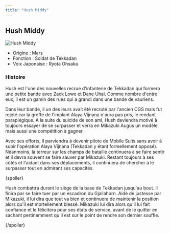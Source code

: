 ```yaml
---
title: "Hush Middy"
---
```


Hush Middy
----------


![Hush Middy](/images/stories/saga/g-tekketsu-s2/persos/hash-midi.png)


* Origine : Mars
* Fonction : Soldat de Tekkadan
* Voix Japonaise : Ryota Ohsaka


### Histoire


Hush est l'une des nouvelles recrue d'infanterie de Tekkadan qui formera une petite bande avec Zack Lowe et Dane Uhai. Comme nombre d'entre eux, il est un gamin des rues qui a grandi dans une bande de vauriens.


Dans leur bande, il un des leurs avait été recruté par l'ancien CGS mais fut rejeté car la greffe de l'implant Alaya Vijnana n'aura pas pris, le rendant paraplégique. A la suite du suicide de son ami, Hush deviendra motivé à toujours essayer de se surpasser et verra en Mikazuki Augus un modèle mais aussi une compétition à gagner. 


Avec ses efforts, il parviendra à devenir pilote de Mobile Suits sans avoir à subir l'opération Alaya Vijnana (Tekkadan y étant formellement opposé). Néanmoins, la terreur sur les champs de bataille continuera à se faire sentir et il devra souvent se faire sauver par Mikazuki. Restant toujours à ses côtés et l'aidant dans ses déplacements, il continuera de chercher à le surpasser tout en admirant ses capacités. 


{spoiler}


Hush combattra durant le siège de la base de Tekkadan jusqu'au bout. Il finira par se faire tuer par un escadron du Gjallahorn. Aidé de justesse par Mikazuki, il lui dira que tout va bien et continuera de maintenir la position alors qu'il est mortellement blessé. Mikazuki lui dira alors qu'il lui fait confiance et le félicitera pour ses états de service, avant de le quitter en sachant pertinemment qu'il est sur le point de rendre son dernier souffle. 


{/spoiler}


